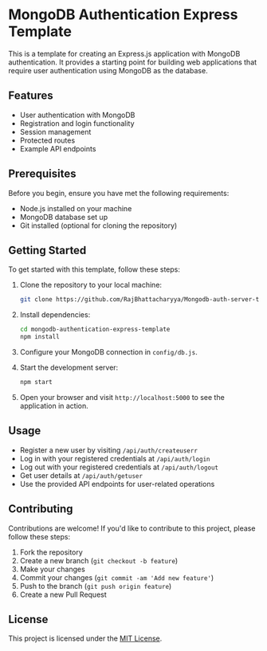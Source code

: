 # MongoDB Authentication Express Template

This is a template for creating an Express.js application with MongoDB authentication. It provides a starting point for building web applications that require user authentication using MongoDB as the database.

## Features

- User authentication with MongoDB
- Registration and login functionality
- Session management
- Protected routes
- Example API endpoints

## Prerequisites

Before you begin, ensure you have met the following requirements:

- Node.js installed on your machine
- MongoDB database set up
- Git installed (optional for cloning the repository)

## Getting Started

To get started with this template, follow these steps:

1. Clone the repository to your local machine:

   ```bash
   git clone https://github.com/RajBhattacharyya/Mongodb-auth-server-template/
   ```

2. Install dependencies:

   ```bash
   cd mongodb-authentication-express-template
   npm install
   ```

3. Configure your MongoDB connection in `config/db.js`.

4. Start the development server:

   ```bash
   npm start
   ```

5. Open your browser and visit `http://localhost:5000` to see the application in action.


## Usage

- Register a new user by visiting `/api/auth/createuserr`
- Log in with your registered credentials at `/api/auth/login`
- Log out with your registered credentials at `/api/auth/logout`
- Get user details at `/api/auth/getuser`
- Use the provided API endpoints for user-related operations

## Contributing

Contributions are welcome! If you'd like to contribute to this project, please follow these steps:

1. Fork the repository
2. Create a new branch (`git checkout -b feature`)
3. Make your changes
4. Commit your changes (`git commit -am 'Add new feature'`)
5. Push to the branch (`git push origin feature`)
6. Create a new Pull Request

## License

This project is licensed under the [MIT License](LICENSE).
